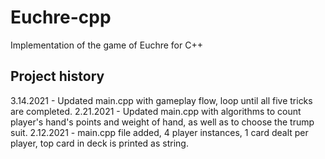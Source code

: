 # Euchre-cpp
Implementation of the game of Euchre for C++

## Project history
3.14.2021 - Updated main.cpp with gameplay flow, loop until all five tricks are completed.
2.21.2021 - Updated main.cpp with algorithms to count player's hand's points and weight of hand, as well as to choose the trump suit.
2.12.2021 - main.cpp file added, 4 player instances, 1 card dealt per player, top card in deck is printed as string.
